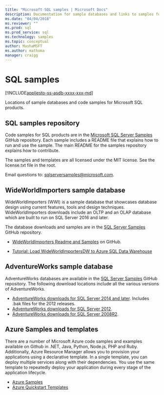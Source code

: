 ```yaml
---
title: "Microsoft SQL samples | Microsoft Docs"
description: Documentation for sample databases and links to samples for Microsoft SQL products.
ms.date: "04/04/2018"
ms.reviewer: ""
ms.prod: sql
ms.prod_service: sql
ms.technology: samples
ms.topic: conceptual
author: MashaMSFT
ms.author: mathoma
manager: craigg
---
```

# SQL samples

[!INCLUDE[appliesto-ss-asdb-xxxx-xxx-md](../includes/appliesto-ss-asdb-asdw-pdw-md.md)]

Locations of sample databases and code samples for Microsoft SQL products.

## SQL samples repository

Code samples for SQL products are in the [Microsoft SQL Server Samples](https://github.com/microsoft/sql-server-samples) GitHub repository. Each sample includes a README file that explains how to run and use the sample. The main README for the samples repository explains how to contribute. 

The samples and templates are all licensed under the MIT license. See the license.txt file in the root.

Email questions to: sqlserversamples@microsoft.com.


## WideWorldImporters sample database

WideWorldImporters (WWI) is a sample database that showcases database design using current features, tools and design techniques. WideWorldImporters downloads include an OLTP and an OLAP database which are built to run on SQL Server 2016 and later. 

The database downloads and samples are in the [SQL Server Samples](https://github.com/Microsoft/sql-server-samples) GitHub repository.


- [WideWorldImporters Readme and Samples](https://github.com/Microsoft/sql-server-samples/tree/master/samples/databases/wide-world-importers) on GitHub.

- [Tutorial: Load WideWorldImportersDW to Azure SQL Data Warehouse](/azure/sql-data-warehouse/load-data-wideworldimportersdw)


## AdventureWorks sample database

AdventureWorks databases are available in the [SQL Server Samples](https://github.com/Microsoft/sql-server-samples) GitHub repository.  The following download locations include all the various versions of AdventureWorks.

- [AdventureWorks downloads for SQL Server 2014 and later](https://github.com/Microsoft/sql-server-samples/releases/tag/adventureworks). Includes .bak files for the 2012 releases.
- [AdventureWorks downloads for SQL Server 2012](https://github.com/Microsoft/sql-server-samples/releases/tag/adventureworks2012).
- [AdventureWorks downloads for SQL Server 2008R2](https://github.com/Microsoft/sql-server-samples/releases/tag/adventureworks2008r2).

## Azure Samples and templates
There are a number of Microsoft Azure code samples and examples available on Github in .NET, Java, Python, Node.js, PHP and Ruby. Additionally, Azure Resource Manager allows you to provision your applications using a declarative template. In a single template, you can deploy multiple services along with their dependencies. You use the same template to repeatedly deploy your application during every stage of the application lifecycle.

- [Azure Samples](https://github.com/Azure-Samples)
- [Azure Quickstart Templates](https://azure.microsoft.com/resources/templates/)




